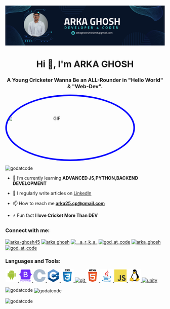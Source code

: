 ![logo](https://github.com/Godatcode/Godatcode/blob/main/Green%20Simple%20Manager%20LinkedIn%20Banner.png)
<h1 align="center">Hi 👋, I'm ARKA GHOSH</h1>
<h3 align="center">A Young Cricketer Wanna Be an ALL-Rounder in "Hello World" & "Web-Dev".</h3>
<div align="center" style="width: 400px; height: 200px; border-radius: 50%; overflow: hidden; border: 5px solid blue; display: flex; justify-content: center; align-items: center;">
  <img src="https://i.pinimg.com/originals/ef/09/36/ef0936558e58d6bebf73fee2ae895fe3.gif" alt="GIF" style="width: 300px; height: auto; transform: translate(-50px, -30px);">
</div>
<p align="left"> <img src="https://komarev.com/ghpvc/?username=godatcode&label=Profile%20views&color=0e75b6&style=flat" alt="godatcode" /> </p>

- 🌱 I’m currently learning **ADVANCED JS,PYTHON,BACKEND DEVELOPMENT**

- 📝 I regularly write articles on [LinkedIn](www.linkedin.com/in/arka04)

- 📫 How to reach me **arka25.cp@gmail.com**

- ⚡ Fun fact **I love Cricket More Than DEV**

<h3 align="left">Connect with me:</h3>
<p align="left">
<a href="https://linkedin.com/in/arka-ghosh45" target="blank"><img align="center" src="https://raw.githubusercontent.com/rahuldkjain/github-profile-readme-generator/master/src/images/icons/Social/linked-in-alt.svg" alt="arka-ghosh45" height="30" width="40" /></a>
<a href="https://fb.com/arka ghosh" target="blank"><img align="center" src="https://raw.githubusercontent.com/rahuldkjain/github-profile-readme-generator/master/src/images/icons/Social/facebook.svg" alt="arka ghosh" height="30" width="40" /></a>
<a href="https://instagram.com/__a_r_k_a_" target="blank"><img align="center" src="https://raw.githubusercontent.com/rahuldkjain/github-profile-readme-generator/master/src/images/icons/Social/instagram.svg" alt="__a_r_k_a_" height="30" width="40" /></a>
<a href="https://www.codechef.com/users/god_at_code" target="blank"><img align="center" src="https://cdn.jsdelivr.net/npm/simple-icons@3.1.0/icons/codechef.svg" alt="god_at_code" height="30" width="40" /></a>
<a href="https://codeforces.com/profile/arka_ghosh" target="blank"><img align="center" src="https://raw.githubusercontent.com/rahuldkjain/github-profile-readme-generator/master/src/images/icons/Social/codeforces.svg" alt="arka_ghosh" height="30" width="40" /></a>
<a href="https://www.leetcode.com/god_at_code" target="blank"><img align="center" src="https://raw.githubusercontent.com/rahuldkjain/github-profile-readme-generator/master/src/images/icons/Social/leet-code.svg" alt="god_at_code" height="30" width="40" /></a>
</p>

<h3 align="left">Languages and Tools:</h3>
<p align="left"> <a href="https://developer.android.com" target="_blank" rel="noreferrer"> <img src="https://raw.githubusercontent.com/devicons/devicon/master/icons/android/android-original-wordmark.svg" alt="android" width="40" height="40"/> </a> <a href="https://getbootstrap.com" target="_blank" rel="noreferrer"> <img src="https://raw.githubusercontent.com/devicons/devicon/master/icons/bootstrap/bootstrap-plain-wordmark.svg" alt="bootstrap" width="40" height="40"/> </a> <a href="https://www.cprogramming.com/" target="_blank" rel="noreferrer"> <img src="https://raw.githubusercontent.com/devicons/devicon/master/icons/c/c-original.svg" alt="c" width="40" height="40"/> </a> <a href="https://www.w3schools.com/cpp/" target="_blank" rel="noreferrer"> <img src="https://raw.githubusercontent.com/devicons/devicon/master/icons/cplusplus/cplusplus-original.svg" alt="cplusplus" width="40" height="40"/> </a> <a href="https://www.w3schools.com/css/" target="_blank" rel="noreferrer"> <img src="https://raw.githubusercontent.com/devicons/devicon/master/icons/css3/css3-original-wordmark.svg" alt="css3" width="40" height="40"/> </a> <a href="https://git-scm.com/" target="_blank" rel="noreferrer"> <img src="https://www.vectorlogo.zone/logos/git-scm/git-scm-icon.svg" alt="git" width="40" height="40"/> </a> <a href="https://www.w3.org/html/" target="_blank" rel="noreferrer"> <img src="https://raw.githubusercontent.com/devicons/devicon/master/icons/html5/html5-original-wordmark.svg" alt="html5" width="40" height="40"/> </a> <a href="https://www.java.com" target="_blank" rel="noreferrer"> <img src="https://raw.githubusercontent.com/devicons/devicon/master/icons/java/java-original.svg" alt="java" width="40" height="40"/> </a> <a href="https://developer.mozilla.org/en-US/docs/Web/JavaScript" target="_blank" rel="noreferrer"> <img src="https://raw.githubusercontent.com/devicons/devicon/master/icons/javascript/javascript-original.svg" alt="javascript" width="40" height="40"/> </a> <a href="https://www.linux.org/" target="_blank" rel="noreferrer"> <img src="https://raw.githubusercontent.com/devicons/devicon/master/icons/linux/linux-original.svg" alt="linux" width="40" height="40"/> </a> <a href="https://unity.com/" target="_blank" rel="noreferrer"> <img src="https://www.vectorlogo.zone/logos/unity3d/unity3d-icon.svg" alt="unity" width="40" height="40"/> </a> </p>

<p><img align="left" src="https://github-readme-stats.vercel.app/api/top-langs?username=godatcode&show_icons=true&locale=en&layout=compact" alt="godatcode" /></p>

<p>&nbsp;<img align="center" src="https://github-readme-stats.vercel.app/api?username=godatcode&show_icons=true&locale=en" alt="godatcode" /></p>

<p><img align="center" src="https://github-readme-streak-stats.herokuapp.com/?user=godatcode&" alt="godatcode" /></p>
